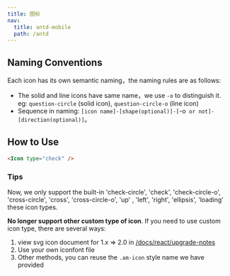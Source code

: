 ```yaml
---
title: 图标
nav:
  title: antd-mobile
  path: /antd
---
```


## Naming Conventions

Each icon has its own semantic naming，the naming rules are as follows:

- The solid and line icons have same name，we use `-o` to distinguish it. eg: `question-circle` (solid icon), `question-circle-o` (line icon)
- Sequence in naming: `[icon name]-[shape(optional)]-[`-o` or not]-[direction(optional)]`。

## How to Use

```html
<Icon type="check" />
```

### Tips

Now, we only support the built-in 'check-circle', 'check', 'check-circle-o', 'cross-circle', 'cross', 'cross-circle-o', 'up' , 'left', 'right', 'ellipsis', 'loading' these icon types.

**No longer support other custom type of icon**. If you need to use custom icon type, there are several ways:

1. view svg icon document for 1.x => 2.0 in [/docs/react/upgrade-notes](/docs/react/upgrade-notes#1.x-=>-2.0)
2. Use your own iconfont file
3. Other methods, you can reuse the `.am-icon` style name we have provided


<code src="./demos/basic.tsx" />

<code src="./demos/size.tsx" />

<API/>